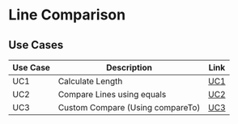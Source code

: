 # Line Comparison

## Use Cases

| Use Case | Description | Link |
|----------|-------------|------|
| UC1 | Calculate Length | [UC1](https://github.com/aDHIxx/JavaGit/tree/UC1_Generate_Line_and_Calc_Length) |
| UC2 | Compare Lines using equals | [UC2](https://github.com/aDHIxx/JavaGit/tree/UC2_Check_Line_Equals) |
| UC3 | Custom Compare (Using compareTo) | [UC3](https://github.com/aDHIxx/JavaGit/tree/UC3_Line_Compare_To) |

